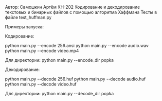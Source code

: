 Автор: Самошкин Артём КН-202
Кодирование и декодирование текстовых и бинарных файлов с помощью алгоритма Хаффмана
Тесты в файле test_huffman.py

Примеры запуска:

Кодирование:

python main.py --encode 256.ansi
python main.py --encode audio.wav
python main.py --encode video.mp4

Для директории: 
python main.py --encode_dir popka

Декодирование:

python main.py --decode 256.huf
python main.py --decode audio.huf
python main.py --decode video.huf

Для директории: 
python main.py --decode_dir popka

